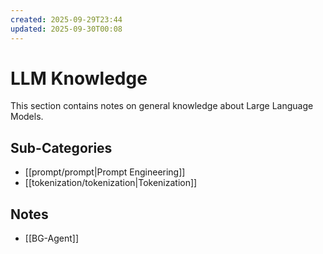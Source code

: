 ```yaml
---
created: 2025-09-29T23:44
updated: 2025-09-30T00:08
---
```

# LLM Knowledge

This section contains notes on general knowledge about Large Language Models.

## Sub-Categories

- [[prompt/prompt|Prompt Engineering]]
- [[tokenization/tokenization|Tokenization]]

## Notes

- [[BG-Agent]]
